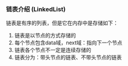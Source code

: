 ### 链表介绍 (LinkedList)

链表是有序的列表，但是它在内存中是存储如下：
1. 链表是以节点的方式存储的
2. 每个节点包含data域，next域：指向下一个节点
3. 链表各个节点不一定是连续存储的
4. 链表分为：带头节点的链表、不带头节点的链表


